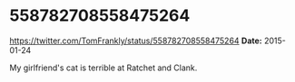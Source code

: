 # 558782708558475264
https://twitter.com/TomFrankly/status/558782708558475264
**Date:** 2015-01-24

My girlfriend's cat is terrible at Ratchet and Clank.
